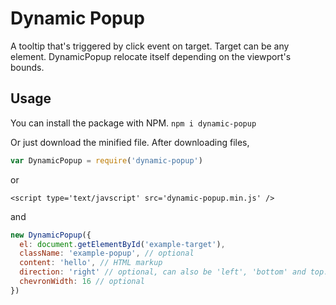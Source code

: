 # Dynamic Popup

A tooltip that's triggered by click event on target. Target can be any element.
DynamicPopup relocate itself depending on the viewport's bounds.

## Usage

You can install the package with NPM.
`npm i dynamic-popup`

Or just download the minified file.
After downloading files,

```js
var DynamicPopup = require('dynamic-popup')
```

or

```
<script type='text/javscript' src='dynamic-popup.min.js' />
```

and

```js
new DynamicPopup({
  el: document.getElementById('example-target'),
  className: 'example-popup', // optional
  content: 'hello', // HTML markup
  direction: 'right' // optional, can also be 'left', 'bottom' and top.
  chevronWidth: 16 // optional
})

```